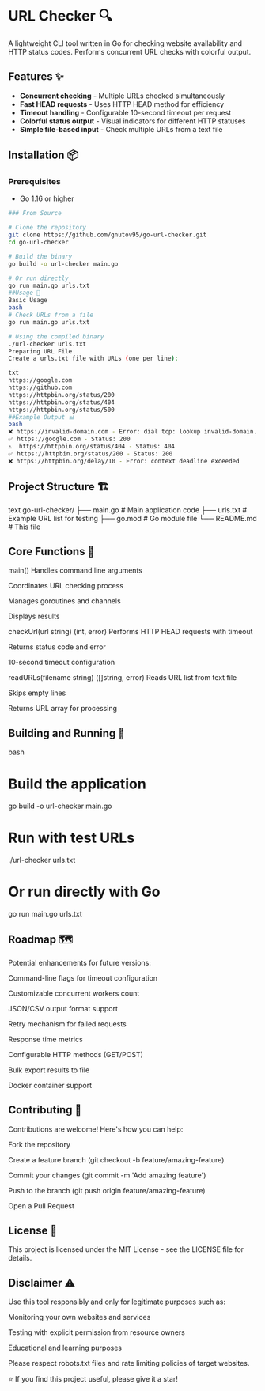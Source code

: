 # URL Checker 🔍

A lightweight CLI tool written in Go for checking website availability and HTTP status codes. Performs concurrent URL checks with colorful output.

## Features ✨

* **Concurrent checking** - Multiple URLs checked simultaneously
* **Fast HEAD requests** - Uses HTTP HEAD method for efficiency  
* **Timeout handling** - Configurable 10-second timeout per request
* **Colorful status output** - Visual indicators for different HTTP statuses
* **Simple file-based input** - Check multiple URLs from a text file

## Installation 📦

### Prerequisites
* Go 1.16 or higher
```bash
### From Source

# Clone the repository
git clone https://github.com/gnutov95/go-url-checker.git
cd go-url-checker

# Build the binary
go build -o url-checker main.go

# Or run directly
go run main.go urls.txt
##Usage 🚀
Basic Usage
bash
# Check URLs from a file
go run main.go urls.txt

# Using the compiled binary
./url-checker urls.txt
Preparing URL File
Create a urls.txt file with URLs (one per line):

txt
https://google.com
https://github.com
https://httpbin.org/status/200
https://httpbin.org/status/404
https://httpbin.org/status/500
##Example Output 📊
bash
❌ https://invalid-domain.com - Error: dial tcp: lookup invalid-domain.com: no such host
✅ https://google.com - Status: 200
⚠️  https://httpbin.org/status/404 - Status: 404
✅ https://httpbin.org/status/200 - Status: 200
❌ https://httpbin.org/delay/10 - Error: context deadline exceeded
```
## Project Structure 🏗️
text
go-url-checker/
├── main.go          # Main application code
├── urls.txt         # Example URL list for testing
├── go.mod           # Go module file
└── README.md        # This file
## Core Functions 🔧
main()
Handles command line arguments

Coordinates URL checking process

Manages goroutines and channels

Displays results

checkUrl(url string) (int, error)
Performs HTTP HEAD requests with timeout

Returns status code and error

10-second timeout configuration

readURLs(filename string) ([]string, error)
Reads URL list from text file

Skips empty lines

Returns URL array for processing

## Building and Running 🧪
bash
# Build the application
go build -o url-checker main.go

# Run with test URLs
./url-checker urls.txt

# Or run directly with Go
go run main.go urls.txt
## Roadmap 🗺️
Potential enhancements for future versions:

Command-line flags for timeout configuration

Customizable concurrent workers count

JSON/CSV output format support

Retry mechanism for failed requests

Response time metrics

Configurable HTTP methods (GET/POST)

Bulk export results to file

Docker container support

## Contributing 🤝
Contributions are welcome! Here's how you can help:

Fork the repository

Create a feature branch (git checkout -b feature/amazing-feature)

Commit your changes (git commit -m 'Add amazing feature')

Push to the branch (git push origin feature/amazing-feature)

Open a Pull Request

## License 📄
This project is licensed under the MIT License - see the LICENSE file for details.

## Disclaimer ⚠️
Use this tool responsibly and only for legitimate purposes such as:

Monitoring your own websites and services

Testing with explicit permission from resource owners

Educational and learning purposes

Please respect robots.txt files and rate limiting policies of target websites.

⭐ If you find this project useful, please give it a star!
